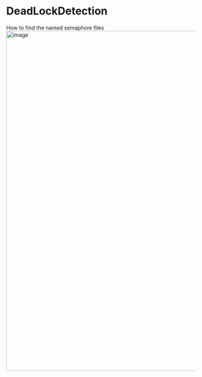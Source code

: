 # DeadLockDetection


How to find the named semaphore files
<img width="905" alt="image" src="https://user-images.githubusercontent.com/38600346/48665588-b3090f00-ea87-11e8-84a6-41127a32d9a4.png">

